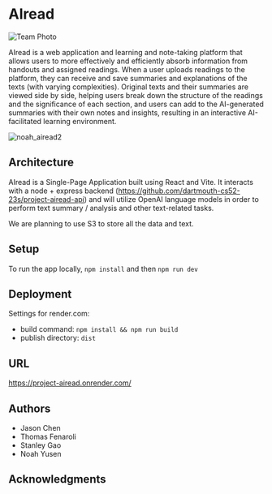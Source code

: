 # AIread

![Team Photo](https://i.imgur.com/STx4kOF.jpg)

AIread is a web application and learning and note-taking platform that allows users to more effectively and efficiently absorb information from handouts and assigned readings. When a user uploads readings to the platform, they can receive and save summaries and explanations of the texts (with varying complexities). Original texts and their summaries are viewed side by side, helping users break down the structure of the readings and the significance of each section, and users can add to the AI-generated summaries with their own notes and insights, resulting in an interactive AI-facilitated learning environment.

![noah_airead2](https://github.com/dartmouth-cs52-23s/project-airead/assets/20538238/dd4b79cb-4c29-411b-aba8-a1b170df6b8d)


## Architecture

AIread is a Single-Page Application built using React and Vite. It interacts with a node + express backend (https://github.com/dartmouth-cs52-23s/project-airead-api) and will utilize OpenAI language models in order to perform text summary / analysis and other text-related tasks.

We are planning to use S3 to store all the data and text.

## Setup

To run the app locally, `npm install` and then `npm run dev`

## Deployment

Settings for render.com:
* build command:  `npm install && npm run build`
* publish directory: `dist`

## URL
https://project-airead.onrender.com/

## Authors

* Jason Chen
* Thomas Fenaroli
* Stanley Gao
* Noah Yusen

## Acknowledgments
